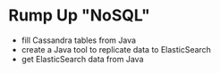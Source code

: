 Rump Up "NoSQL"
=====

* fill Cassandra tables from Java
* create a Java tool to replicate data to ElasticSearch
* get ElasticSearch data from Java